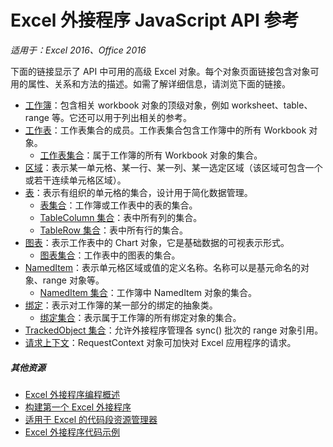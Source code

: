 # Excel 外接程序 JavaScript API 参考

_适用于：Excel 2016、Office 2016_

下面的链接显示了 API 中可用的高级 Excel 对象。每个对象页面链接包含对象可用的属性、关系和方法的描述。如需了解详细信息，请浏览下面的链接。
	
* [工作簿](resources/workbook.md)：包含相关 workbook 对象的顶级对象，例如 worksheet、table、range 等。它还可以用于列出相关的参考。 
* [工作表](resources/worksheet.md)：工作表集合的成员。工作表集合包含工作簿中的所有 Workbook 对象。
	* [工作表集合](resources/worksheetcollection.md)：属于工作簿的所有 Workbook 对象的集合。 
* [区域](resources/range.md)：表示某一单元格、某一行、某一列、某一选定区域（该区域可包含一个或若干连续单元格区域）。  
* [表](resources/table.md)：表示有组织的单元格的集合，设计用于简化数据管理。 
	* [表集合](resources/tablecollection.md)：工作簿或工作表中的表的集合。 
	* [TableColumn 集合](resources/tablecolumncollection.md)：表中所有列的集合。 
	* [TableRow 集合](resources/tablerowcollection.md)：表中所有行的集合。 
* [图表](resources/chart.md)：表示工作表中的 Chart 对象，它是基础数据的可视表示形式。   
	* [图表集合](resources/chartcollection.md)：工作表中的图表的集合。	
* [NamedItem](resources/nameditem.md)：表示单元格区域或值的定义名称。名称可以是基元命名的对象、range 对象等。
	* [NamedItem 集合](resources/nameditemcollection.md)：工作簿中 NamedItem 对象的集合。
* [绑定](resources/binding.md)：表示对工作簿的某一部分的绑定的抽象类。
	* [绑定集合](resources/bindingcollection.md)：表示属于工作簿的所有绑定对象的集合。 
* [TrackedObject 集合](resources/trackedobjectscollection.md)：允许外接程序管理各 sync() 批次的 range 对象引用。 
* [请求上下文](resources/requestcontext.md)：RequestContext 对象可加快对 Excel 应用程序的请求。


##### 其他资源

*  [Excel 外接程序编程概述](excel-add-ins-programming-overview.md)
*  [构建第一个 Excel 外接程序](build-your-first-excel-add-in.md)
*  [适用于 Excel 的代码段资源管理器](http://officesnippetexplorer.azurewebsites.net/#/snippets/excel)
*  [Excel 外接程序代码示例](excel-add-ins-code-samples.md) 



